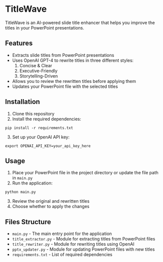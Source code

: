 # TitleWave

TitleWave is an AI-powered slide title enhancer that helps you improve the titles in your PowerPoint presentations.

## Features

- Extracts slide titles from PowerPoint presentations
- Uses OpenAI GPT-4 to rewrite titles in three different styles:
  1. Concise & Clear
  2. Executive-Friendly
  3. Storytelling-Driven
- Allows you to review the rewritten titles before applying them
- Updates your PowerPoint file with the selected titles

## Installation

1. Clone this repository
2. Install the required dependencies:

```
pip install -r requirements.txt
```

3. Set up your OpenAI API key:
```
export OPENAI_API_KEY=your_api_key_here
```

## Usage

1. Place your PowerPoint file in the project directory or update the file path in `main.py`
2. Run the application:

```
python main.py
```

3. Review the original and rewritten titles
4. Choose whether to apply the changes

## Files Structure

- `main.py` - The main entry point for the application
- `title_extractor.py` - Module for extracting titles from PowerPoint files
- `title_rewriter.py` - Module for rewriting titles using OpenAI
- `pptx_updater.py` - Module for updating PowerPoint files with new titles
- `requirements.txt` - List of required dependencies 